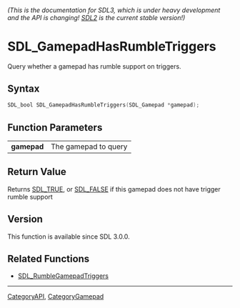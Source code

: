 ###### (This is the documentation for SDL3, which is under heavy development and the API is changing! [SDL2](https://wiki.libsdl.org/SDL2/) is the current stable version!)
# SDL_GamepadHasRumbleTriggers

Query whether a gamepad has rumble support on triggers.

## Syntax

```c
SDL_bool SDL_GamepadHasRumbleTriggers(SDL_Gamepad *gamepad);

```

## Function Parameters

|                 |                      |
| --------------- | -------------------- |
| **gamepad**     | The gamepad to query |

## Return Value

Returns [SDL_TRUE](SDL_TRUE), or [SDL_FALSE](SDL_FALSE) if this gamepad
does not have trigger rumble support

## Version

This function is available since SDL 3.0.0.

## Related Functions

* [SDL_RumbleGamepadTriggers](SDL_RumbleGamepadTriggers)

----
[CategoryAPI](CategoryAPI), [CategoryGamepad](CategoryGamepad)

